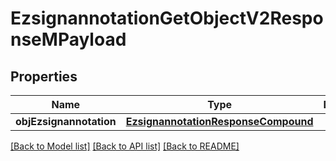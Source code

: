 # EzsignannotationGetObjectV2ResponseMPayload

## Properties
Name | Type | Description | Notes
------------ | ------------- | ------------- | -------------
**objEzsignannotation** | [**EzsignannotationResponseCompound**](EzsignannotationResponseCompound.md) |  | 

[[Back to Model list]](../README.md#documentation-for-models) [[Back to API list]](../README.md#documentation-for-api-endpoints) [[Back to README]](../README.md)


